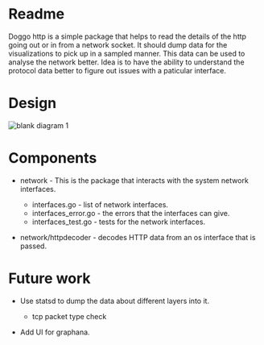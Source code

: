 # Readme

Doggo http is a simple package that helps to read the details of the http going out or in from a network socket.
It should dump data for the visualizations to pick up in a sampled manner. This data can be used to analyse the network better.
Idea is to have the ability to understand the protocol data better to figure out issues with a paticular interface. 

# Design

![blank diagram 1](https://user-images.githubusercontent.com/778330/43988406-f5ec2cee-9ce9-11e8-9924-5a742c18e53d.png)


# Components 

* network - This is the package that interacts with the system network interfaces.
    * interfaces.go - list of network interfaces.
    * interfaces_error.go - the errors that the interfaces can give.
    * interfaces_test.go - tests for the network interfaces.

* network/httpdecoder - decodes HTTP data from an os interface that is passed.

# Future work

* Use statsd to dump the data about different layers into it. 
    * tcp packet type check
    
* Add UI for graphana.
